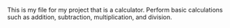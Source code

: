 This is my file for my project that is a  calculator.
Perform basic calculations such as addition, subtraction, multiplication, and division.